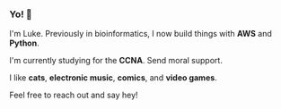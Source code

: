 ### Yo! 👋

I'm Luke. Previously in bioinformatics, I now build things with **AWS** and **Python**.

I'm currently studying for the **CCNA**. Send moral support.

I like **cats**, **electronic music**, **comics**, and **video games**.

Feel free to reach out and say hey!
